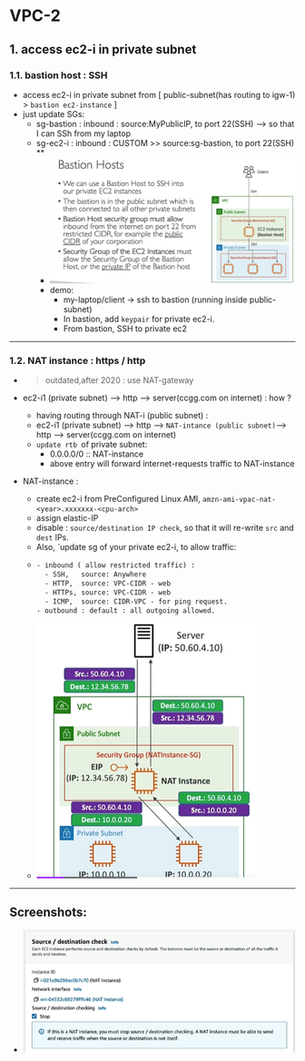 # VPC-2

## 1. access ec2-i in private subnet
### 1.1. bastion host : SSH 
- access ec2-i in private subnet from  [ public-subnet(has routing to igw-1) > `bastion ec2-instance` ]
- just update SGs:
  - sg-bastion : inbound : source:MyPublicIP, to port 22(SSH) --> so that I can SSh from my laptop
  - sg-ec2-i : inbound : CUSTOM >> source:sg-bastion, to port 22(SSH) **
    - ![img_2.png](../img/vpc-1/img_2.png)
    - demo:
      - my-laptop/client  -> ssh to bastion (running inside public-subnet)
      - In bastion, add `keypair` for private ec2-i.
      - From bastion,  SSH to private ec2

---
### 1.2. NAT instance : https / http
- > outdated,after 2020 : use NAT-gateway 
- ec2-i1 (private subnet) --> http --> server(ccgg.com on internet) : how ?
  - having routing through NAT-i (public subnet) :
  - ec2-i1 (private subnet) --> http --> ` NAT-intance (public subnet) `--> http --> server(ccgg.com on internet)
  - `update rtb `of private subnet:
    - 0.0.0.0/0  ::  NAT-instance
    - above entry will forward  internet-requests traffic to NAT-instance

- NAT-instance :
  - create ec2-i from PreConfigured Linux AMI, `amzn-ami-vpac-nat-<year>.xxxxxxx-<cpu-arch>`
  - assign elastic-IP
  - disable : `source/destination IP check`, so that it will re-write `src` and `dest` IPs.
  - Also, `update sg of your private ec2-i, to allow traffic:
  - ```
    - inbound ( allow restricted traffic) : 
      - SSH,   source: Anywhere
      - HTTP,  source: VPC-CIDR - web
      - HTTPs, source: VPC-CIDR - web
      - ICMP,  source: CIDR-VPC - for ping request.
    - outbound : default : all outgoing allowed.
    ```
  - ![img_3.png](../img/vpc-1/img_3.png)

---
## Screenshots:
- ![img_4.png](../img/vpc-1/img_4.png)

